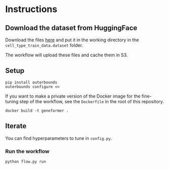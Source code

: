 # Instructions

## Download the dataset from HuggingFace
Download the files [here](https://huggingface.co/datasets/ctheodoris/Genecorpus-30M/tree/main/example_input_files/cell_classification/cell_type_annotation/cell_type_train_data.dataset) and put it in the working directory in the `cell_type_train_data.dataset` folder.

The workflow will upload these files and cache them in S3. 

## Setup
```
pip install outerbounds
outerbounds configure <>
```

If you want to make a private version of the Docker image for the fine-tuning step of the workflow, see the `Dockerfile` in the root of this repository. 

```
docker build -t geneformer .
```

## Iterate
You can find hyperparameters to tune in `config.py`. 

### Run the workflow
```
python flow.py run
```